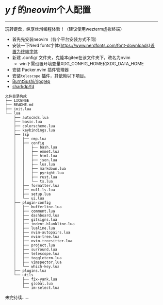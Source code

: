# *y f* 的***neovim***个人配置

---

玩转键盘，纵享丝滑编程体验！（建议使用wezterm虚拟终端）

- 首先先安装neovim（各个平台安装方式不同）
- 安装一下Nerd fonts字体{https://www.nerdfonts.com/font-downloads}设置为终端字体
- 新建 .config/ 文件夹，克隆本gitee在该文件夹下，改名为nvim
  - win下需设置环境变量XDG_CONFIG_HOME和XDG_DATA_HOME
- 安装 Packer.nvim 插件管理器
-  安装`telescope` 插件，其依赖以下项目。
  - [BurntSushi/ripgrep](https://link.juejin.cn/?target=https%3A%2F%2Fgithub.com%2FBurntSushi%2Fripgrep)
  - [sharkdp/fd](https://link.juejin.cn/?target=https%3A%2F%2Fgithub.com%2Fsharkdp%2Ffd)

```
文件目录构成
├── LICENSE
├── README.md
├── init.lua
└── lua
    ├── autocmds.lua
    ├── basic.lua
    ├── colorscheme.lua
    ├── keybindings.lua
    ├── lsp
    │   ├── cmp.lua
    │   ├── config
    │   │   ├── bash.lua
    │   │   ├── emmet.lua
    │   │   ├── html.lua
    │   │   ├── json.lua
    │   │   ├── lua.lua
    │   │   ├── markdown.lua
    │   │   ├── pyright.lua
    │   │   ├── rust.lua
    │   │   └── ts.lua
    │   ├── formatter.lua
    │   ├── null-ls.lua
    │   ├── setup.lua
    │   └── ui.lua
    ├── plugin-config
    │   ├── bufferline.lua
    │   ├── comment.lua
    │   ├── dashboard.lua
    │   ├── gitsigns.lua
    │   ├── indent-blankline.lua
    │   ├── lualine.lua
    │   ├── nvim-autopairs.lua
    │   ├── nvim-tree.lua
    │   ├── nvim-treesitter.lua
    │   ├── project.lua
    │   ├── surround.lua
    │   ├── telescope.lua
    │   ├── toggleterm.lua
    │   ├── vimspector.lua
    │   └── which-key.lua
    ├── plugins.lua
    └── utils
        ├── fix-yank.lua
        ├── global.lua
        └── im-select.lua
```



未完待续......